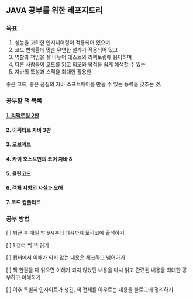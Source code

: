 ## JAVA 공부를 위한 레포지토리

### 목표

1. 성능을 고려한 엔지니어링이 적용되어 있으며
2. 코드 변화율에 맞춘 유연한 설계가 적용되어 있고
3. 역할과 책임을 잘 나누어 테스트와 리팩토링에 용이하며
4. 다른 사람들이 코드를 읽고 의모와 목적을 쉽게 해석할 수 있는
5. 자바의 특성과 스펙을 최대한 활용한

좋은 코드, 좋은 품질의 자바 소프트웨어를 만들 수 있는 능력을 갖추는 것.

### 공부할 책 목록

#### [1. 리팩토링 2판](https://github.com/psy082/java-study/tree/master/1.%20refactoring%202%5Ce)

#### 2. 이펙티브 자바 3판

#### 3. 오브젝트

#### 4. 카이 호스트만의 코어 자바 8

#### 5. 클린코드

#### 6. 객체 지향의 사실과 오해

#### 7. 코드 컴플리트

### 공부 방법

[ ] 퇴근 후 매일 밤 9시부터 11시까지 모각코에 출석하기

[ ] 1 챕터 씩 책 읽기

[ ] 챕터에서 이해가 되지 않는 내용은 체크하고 넘어가기

[ ] 책 한권을 다 읽으면 이해가 되지 않았던 내용을 다시 읽고 관련된 내용을 최대한 공부하고 이해하기

[ ] 이후 특별히 인사이트가 생긴, 책 전체를 아우르는 내용을 블로그에 정리하기
